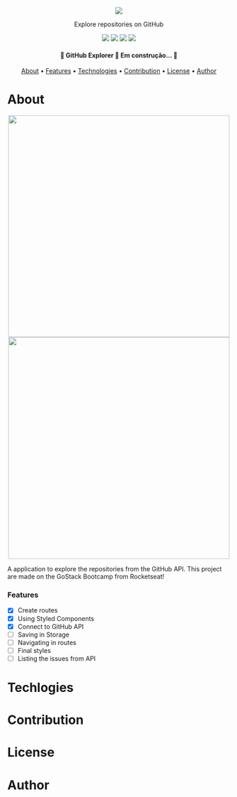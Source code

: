 <p align="center">
  <img src="https://user-images.githubusercontent.com/57778245/92287977-b631f100-eee1-11ea-8b98-35755a8e25ad.png" />
</p>
<p align="center">Explore repositories on GitHub</p>

<p align="center">
  <img src="https://img.shields.io/github/issues/lucasbaquinoo/github-explorer-rocketseat?style=flat-square" />
  <img src="https://img.shields.io/github/forks/lucasbaquinoo/github-explorer-rocketseat?style=flat-square" />
  <img src="https://img.shields.io/github/stars/lucasbaquinoo/github-explorer-rocketseat?style=flat-square" />
  <img src="https://img.shields.io/github/license/lucasbaquinoo/github-explorer-rocketseat?style=flat-square" />
</p>

<h4 align="center">
	🚧  GitHub Explorer 🚀 Em construção...  🚧
</h4>

<p align="center">
 <a href="#About">About</a> •
 <a href="#Features">Features</a> •
 <a href="#Technologies">Technologies</a> •
 <a href="#Contribution">Contribution</a> •
 <a href="#License">License</a> •
 <a href="#Author">Author</a>
</p>

# About
<div align="center">
  <img src="https://user-images.githubusercontent.com/57778245/92289162-e1b6da80-eee5-11ea-99bd-6dd3cf5171c8.png" width="500px" />
  <img src="https://user-images.githubusercontent.com/57778245/92289166-e4b1cb00-eee5-11ea-9a4a-5c0bfc0ecdf1.png" width="500px" />
</div>
<p> A application to explore the repositories from the GitHub API. This project are made on the GoStack Bootcamp from Rocketseat! </p>

### Features

- [x] Create routes
- [x] Using Styled Components
- [x] Connect to GitHub API
- [ ] Saving in Storage
- [ ] Navigating in routes
- [ ] Final styles
- [ ] Listing the issues from API

# Techlogies

# Contribution

# License

# Author
